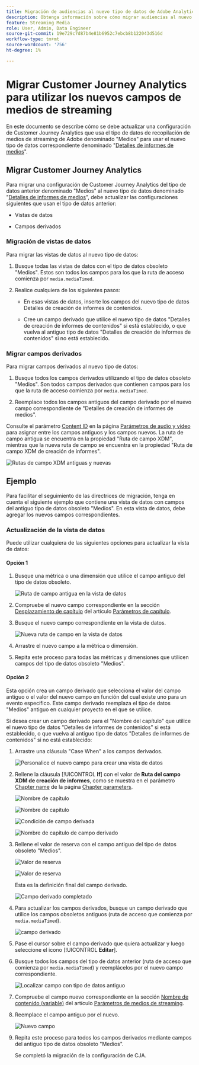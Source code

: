 ```yaml
---
title: Migración de audiencias al nuevo tipo de datos de Adobe Analytics para medios de streaming
description: Obtenga información sobre cómo migrar audiencias al nuevo tipo de datos de Adobe Analytics para medios de streaming
feature: Streaming Media
role: User, Admin, Data Engineer
source-git-commit: 19e729c7d87b4e81b6952c7ebcb8b122043d516d
workflow-type: tm+mt
source-wordcount: '756'
ht-degree: 1%

---
```


# Migrar Customer Journey Analytics para utilizar los nuevos campos de medios de streaming

En este documento se describe cómo se debe actualizar una configuración de Customer Journey Analytics que usa el tipo de datos de recopilación de medios de streaming de Adobe denominado &quot;Medios&quot; para usar el nuevo tipo de datos correspondiente denominado &quot;[Detalles de informes de medios](https://experienceleague.adobe.com/es/docs/experience-platform/xdm/data-types/media-reporting-details)&quot;.

## Migrar Customer Journey Analytics

Para migrar una configuración de Customer Journey Analytics del tipo de datos anterior denominado &quot;Medios&quot; al nuevo tipo de datos denominado &quot;[Detalles de informes de medios](https://experienceleague.adobe.com/es/docs/experience-platform/xdm/data-types/media-reporting-details)&quot;, debe actualizar las configuraciones siguientes que usan el tipo de datos anterior:

* Vistas de datos

* Campos derivados

### Migración de vistas de datos

Para migrar las vistas de datos al nuevo tipo de datos:

1. Busque todas las vistas de datos con el tipo de datos obsoleto &quot;Medios&quot;. Estos son todos los campos para los que la ruta de acceso comienza por `media.mediaTimed`.

1. Realice cualquiera de los siguientes pasos:

   * En esas vistas de datos, inserte los campos del nuevo tipo de datos Detalles de creación de informes de contenidos.

   * Cree un campo derivado que utilice el nuevo tipo de datos &quot;Detalles de creación de informes de contenidos&quot; si está establecido, o que vuelva al antiguo tipo de datos &quot;Detalles de creación de informes de contenidos&quot; si no está establecido.

### Migrar campos derivados

Para migrar campos derivados al nuevo tipo de datos:

1. Busque todos los campos derivados utilizando el tipo de datos obsoleto &quot;Medios&quot;. Son todos campos derivados que contienen campos para los que la ruta de acceso comienza por `media.mediaTimed`.

1. Reemplace todos los campos antiguos del campo derivado por el nuevo campo correspondiente de &quot;Detalles de creación de informes de medios&quot;.

Consulte el parámetro [Content ID](https://experienceleague.adobe.com/es/docs/media-analytics/using/implementation/variables/audio-video-parameters#content-id) en la página [Parámetros de audio y vídeo](https://experienceleague.adobe.com/es/docs/media-analytics/using/implementation/variables/audio-video-parameters) para asignar entre los campos antiguos y los campos nuevos. La ruta de campo antigua se encuentra en la propiedad &quot;Ruta de campo XDM&quot;, mientras que la nueva ruta de campo se encuentra en la propiedad &quot;Ruta de campo XDM de creación de informes&quot;.

![Rutas de campo XDM antiguas y nuevas](assets/field-paths-updated.jpeg)

## Ejemplo

Para facilitar el seguimiento de las directrices de migración, tenga en cuenta el siguiente ejemplo que contiene una vista de datos con campos del antiguo tipo de datos obsoleto &quot;Medios&quot;. En esta vista de datos, debe agregar los nuevos campos correspondientes.

### Actualización de la vista de datos

Puede utilizar cualquiera de las siguientes opciones para actualizar la vista de datos:

#### Opción 1

1. Busque una métrica o una dimensión que utilice el campo antiguo del tipo de datos obsoleto.

   ![Ruta de campo antigua en la vista de datos](assets/old-field-data-view.jpeg)

1. Compruebe el nuevo campo correspondiente en la sección [Desplazamiento de capítulo](https://experienceleague.adobe.com/es/docs/media-analytics/using/implementation/variables/chapter-parameters#chapter-offset) del artículo [Parámetros de capítulo](https://experienceleague.adobe.com/es/docs/media-analytics/using/implementation/variables/chapter-parameters).

1. Busque el nuevo campo correspondiente en la vista de datos.

   ![Nueva ruta de campo en la vista de datos](assets/new-field-data-view.jpeg)

1. Arrastre el nuevo campo a la métrica o dimensión.

1. Repita este proceso para todas las métricas y dimensiones que utilicen campos del tipo de datos obsoleto &quot;Medios&quot;.

#### Opción 2

Esta opción crea un campo derivado que selecciona el valor del campo antiguo o el valor del nuevo campo en función del cual existe uno para un evento específico. Este campo derivado reemplaza el tipo de datos &quot;Medios&quot; antiguo en cualquier proyecto en el que se utilice.

Si desea crear un campo derivado para el &quot;Nombre del capítulo&quot; que utilice el nuevo tipo de datos &quot;Detalles de informes de contenidos&quot; si está establecido, o que vuelva al antiguo tipo de datos &quot;Detalles de informes de contenidos&quot; si no está establecido:

1. Arrastre una cláusula &quot;Case When&quot; a los campos derivados.

   ![Personalice el nuevo campo para crear una vista de datos](assets/create-derived-field2.jpeg)

1. Rellene la cláusula [!UICONTROL **If**] con el valor de **Ruta del campo XDM de creación de informes**, como se muestra en el parámetro [Chapter name](https://experienceleague.adobe.com/es/docs/media-analytics/using/implementation/variables/chapter-parameters#chapter-name) de la página [Chapter parameters](https://experienceleague.adobe.com/es/docs/media-analytics/using/implementation/variables/chapter-parameters).

   ![Nombre de capítulo](assets/chapter-name.jpeg)

   ![Nombre de capítulo](assets/chapter-name2.jpeg)

   ![Condición de campo derivada](assets/derived-field-condition.jpeg)

   ![Nombre de capítulo de campo derivado](assets/derived-field-chapter-name.jpeg)

1. Rellene el valor de reserva con el campo antiguo del tipo de datos obsoleto &quot;Medios&quot;.

   ![Valor de reserva](assets/fallback-value.jpeg)

   ![Valor de reserva](assets/fallback-value2.jpeg)

   Esta es la definición final del campo derivado.

   ![Campo derivado completado](assets/derived-field-complete.jpeg)

1. Para actualizar los campos derivados, busque un campo derivado que utilice los campos obsoletos antiguos (ruta de acceso que comienza por `media.mediaTimed`).

   ![campo derivado](assets/old-derived-field.jpeg)

1. Pase el cursor sobre el campo derivado que quiera actualizar y luego seleccione el icono [!UICONTROL **Editar**].

1. Busque todos los campos del tipo de datos anterior (ruta de acceso que comienza por `media.mediaTimed`) y reemplácelos por el nuevo campo correspondiente.

   ![Localizar campo con tipo de datos antiguo](assets/locate-fields-with-old-datatype.jpeg)

1. Compruebe el campo nuevo correspondiente en la sección [Nombre de contenido (variable)](https://experienceleague.adobe.com/es/docs/media-analytics/using/implementation/variables/audio-video-parameters#content-name-variable) del artículo [Parámetros de medios de streaming](https://experienceleague.adobe.com/es/docs/media-analytics/using/implementation/variables/audio-video-parameters#content-name-variable).

1. Reemplace el campo antiguo por el nuevo.

   ![Nuevo campo](assets/derived-field-new.jpeg)

1. Repita este proceso para todos los campos derivados mediante campos del antiguo tipo de datos obsoleto &quot;Medios&quot;.

   Se completó la migración de la configuración de CJA.

